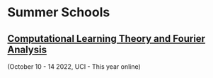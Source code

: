 

# Summer Schools


## [Computational Learning Theory and Fourier Analysis](https://sites.googlae.com/view/paata/learning?authuser=0)
(October 10 - 14 2022, UCI - This year online)
